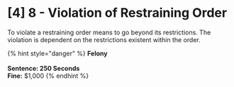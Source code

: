 # \[4] 8 - Violation of Restraining Order

To violate a restraining order means to go beyond its restrictions. The violation is dependent on the restrictions existent within the order.&#x20;

{% hint style="danger" %}
**Felony**\
\
**Sentence: 250 Seconds**\
**Fine:** $1,000
{% endhint %}
